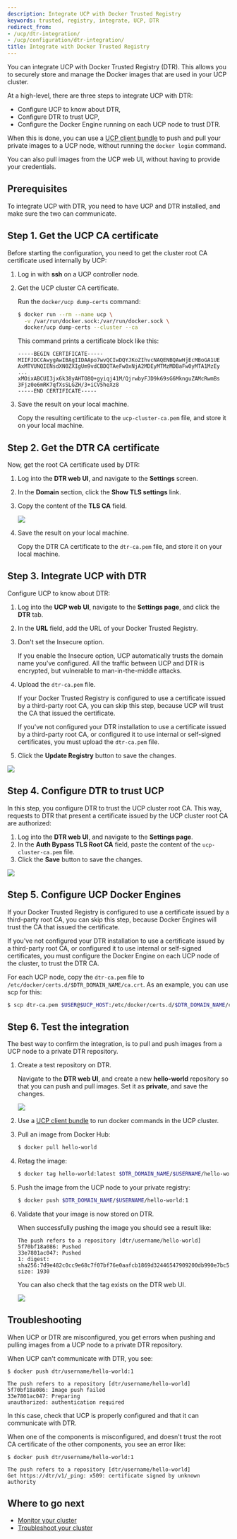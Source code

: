 ```yaml
---
description: Integrate UCP with Docker Trusted Registry
keywords: trusted, registry, integrate, UCP, DTR
redirect_from:
- /ucp/dtr-integration/
- /ucp/configuration/dtr-integration/
title: Integrate with Docker Trusted Registry
---
```


You can integrate UCP with Docker Trusted Registry (DTR). This allows you to
securely store and manage the Docker images that are used in your UCP cluster.

At a high-level, there are three steps to integrate UCP with DTR:

* Configure UCP to know about DTR,
* Configure DTR to trust UCP,
* Configure the Docker Engine running on each UCP node to trust DTR.

When this is done, you can use a [UCP client bundle](../access-ucp/cli-based-access.md)
to push and pull your private images to a UCP node, without running the
`docker login` command.

You can also pull images from the UCP web UI, without having to
provide your credentials.

## Prerequisites

To integrate UCP with DTR, you need to have UCP and DTR installed, and make sure
the two can communicate.

## Step 1. Get the UCP CA certificate

Before starting the configuration, you need to get the cluster root CA
certificate used internally by UCP:

1.  Log in with **ssh** on a UCP controller node.
2.  Get the UCP cluster CA certificate.

    Run the `docker/ucp dump-certs` command:

    ```bash
    $ docker run --rm --name ucp \
      -v /var/run/docker.sock:/var/run/docker.sock \
      docker/ucp dump-certs --cluster --ca
    ```

    This command prints a certificate block like this:

    ```none
    -----BEGIN CERTIFICATE-----
    MIIFJDCCAwygAwIBAgIIDAApo7wvQCIwDQYJKoZIhvcNAQENBQAwHjEcMBoGA1UE
    AxMTVUNQIENsdXN0ZXIgUm9vdCBDQTAeFw0xNjA2MDEyMTMzMDBaFw0yMTA1MzEy
    ...
    xMOixABCUI3jx6k38yAHTO8Q+gyiqj41M/QjrwbyFJD9k69sG6MknguZAMcRwmBs
    3Fjz0e6mRK7qfXsSLGZH/3+iCV5heXz8
    -----END CERTIFICATE-----
    ```

3.  Save the result on your local machine.

    Copy the resulting certificate to the `ucp-cluster-ca.pem` file,
    and store it on your local machine.

## Step 2. Get the DTR CA certificate

Now, get the root CA certificate used by DTR:

1. Log into the **DTR web UI**, and navigate to the **Settings** screen.
2. In the **Domain** section, click the **Show TLS settings** link.
3. Copy the content of the **TLS CA** field.

    ![](../images/dtr-integration-1.png)

4. Save the result on your local machine.

    Copy the DTR CA certificate to the `dtr-ca.pem` file, and store
    it on your local machine.


## Step 3. Integrate UCP with DTR

Configure UCP to know about DTR:

1. Log into the **UCP web UI**, navigate to the **Settings page**, and click
the **DTR** tab.
2. In the **URL** field, add the URL of your Docker Trusted Registry.
3. Don't set the Insecure option.

    If you enable the Insecure option, UCP automatically trusts the domain name
    you've configured. All the traffic between UCP and DTR is encrypted, but
    vulnerable to man-in-the-middle attacks.

4. Upload the `dtr-ca.pem` file.

    If your Docker Trusted Registry is configured to use a certificate issued
    by a third-party root CA, you can skip this step, because UCP will trust
    the CA that issued the certificate.

    If you've not configured your DTR installation to use a certificate issued
    by a third-party root CA, or configured it to use internal or self-signed
    certificates, you must upload the `dtr-ca.pem` file.

5. Click the **Update Registry** button to save the changes.

![](../images/dtr-integration-2.png)


## Step 4. Configure DTR to trust UCP

In this step, you configure DTR to trust the UCP cluster root CA. This way,
requests to DTR that present a certificate issued by the UCP cluster root CA
are authorized:

1. Log into the **DTR web UI**, and navigate to the **Settings page**.
2. In the **Auth Bypass TLS Root CA** field, paste the content of the
`ucp-cluster-ca.pem` file.
3. Click the **Save** button to save the changes.

![](../images/dtr-integration-3.png)


## Step 5. Configure UCP Docker Engines

If your Docker Trusted Registry is configured to use a certificate issued by
a third-party root CA, you can skip this step, because Docker Engines will
trust the CA that issued the certificate.

If you've not configured your DTR installation to use a certificate issued
by a third-party root CA, or configured it to use internal or self-signed
certificates, you must configure the Docker Engine on each UCP node of the
cluster, to trust the DTR CA.

For each UCP node, copy the `dtr-ca.pem` file to
`/etc/docker/certs.d/$DTR_DOMAIN_NAME/ca.crt`. As an example, you can use scp
for this:

```bash
$ scp dtr-ca.pem $USER@$UCP_HOST:/etc/docker/certs.d/$DTR_DOMAIN_NAME/ca.crt
```

## Step 6. Test the integration

The best way to confirm the integration, is to pull and push images from a UCP
node to a private DTR repository.

1. Create a test repository on DTR.

    Navigate to the **DTR web UI**, and create a new **hello-world** repository
    so that you can push and pull images. Set it as **private**, and save
    the changes.

    ![](../images/dtr-integration-4.png)

2. Use a [UCP client bundle](../access-ucp/cli-based-access.md) to run docker
commands in the UCP cluster.

3.  Pull an image from Docker Hub:

    ```bash
    $ docker pull hello-world
    ```

4.  Retag the image:

    ```bash
    $ docker tag hello-world:latest $DTR_DOMAIN_NAME/$USERNAME/hello-world:1
    ```

5.  Push the image from the UCP node to your private registry:

    ```bash
    $ docker push $DTR_DOMAIN_NAME/$USERNAME/hello-world:1
    ```

6.  Validate that your image is now stored on DTR.

    When successfully pushing the image you should see a result like:

    ```none
    The push refers to a repository [dtr/username/hello-world]
    5f70bf18a086: Pushed
    33e7801ac047: Pushed
    1: digest: sha256:7d9e482c0cc9e68c7f07bf76e0aafcb1869d32446547909200db990e7bc5461a size: 1930
    ```

    You can also check that the tag exists on the DTR web UI.

    ![](../images/dtr-integration-5.png)

## Troubleshooting

When UCP or DTR are misconfigured, you get errors when pushing and pulling
images from a UCP node to a private DTR repository.

When UCP can't communicate with DTR, you see:

```none
$ docker push dtr/username/hello-world:1

The push refers to a repository [dtr/username/hello-world]
5f70bf18a086: Image push failed
33e7801ac047: Preparing
unauthorized: authentication required
```

In this case, check that UCP is properly configured and that it can communicate
with DTR.

When one of the components is misconfigured, and doesn't trust the root CA
certificate of the other components, you see an error like:

```none
$ docker push dtr/username/hello-world:1

The push refers to a repository [dtr/username/hello-world]
Get https://dtr/v1/_ping: x509: certificate signed by unknown authority
```

## Where to go next

* [Monitor your cluster](../monitor/monitor-ucp.md)
* [Troubleshoot your cluster](../monitor/troubleshoot-ucp.md)